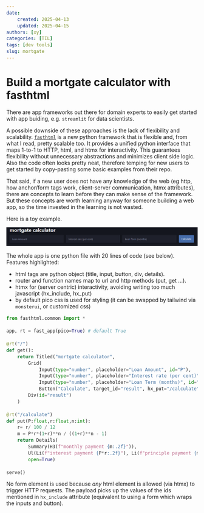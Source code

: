 ```yaml
---
date:
    created: 2025-04-13
    updated: 2025-04-15
authors: [xy]
categories: [TIL]
tags: [dev tools]
slug: mortgate
---
```


# Build a mortgate calculator with fasthtml
<!-- more -->

There are app frameworks out there for domain experts to easily get started with app buiding, e.g. `streamlit` for data scientists. 

A possible downside of these approaches is the lack of flexibility and scalability. [`fasthtml`](https://www.fastht.ml/) is a new python framework that is flexible and,  from what I read, pretty scalable too. It provides a unified python interface that maps 1-to-1 to HTTP, html, and htmx for interactivity. This guarantees flexibility without unnecessary abstractions and minimizes client side logic. Also the code often looks pretty neat, therefore temping for new users to get started by copy-pasting some basic examples from their repo. 

That said, if a new user does not have any knowledge of the web (eg http, how anchor/form tags work, client-server communication, htmx attributes), there are concepts to learn before they can make sense of the framework. But these concepts are worth learning anyway for someone building a web app, so the time invested in the learning is not wasted.  

Here is a toy example.


![alt text](assets/mortgage.png)


The whole app is one python file with 20 lines of code (see below). Features highlighted: 

- html tags are python object (title, input, button, div, details).
- router and function names map to  url and http methods (put, get ...).
- htmx for (server centric) interactivity, avoiding writing too much javascript (hx_include, hx_put) 
- by default pico css is used for styling (it can be swapped by tailwind via `monsterui`, or customized css)

```py
from fasthtml.common import *

app, rt = fast_app(pico=True) # default True

@rt("/")
def get():
    return Titled("mortgate calculator", 
        Grid(
            Input(type="number", placeholder="Loan Amount", id="P"),
            Input(type="number", placeholder="Interest rate (per cent)", id="r"),
            Input(type="number", placeholder="Loan Term (months)", id="n"),
            Button("Calculate", target_id="result", hx_put="/calculate", hx_include="#P,#r,#n"),),
        Div(id="result")
    )

@rt("/calculate")
def put(P:float,r:float,n:int):
    r= r/ 100 / 12
    m = P*r*(1+r)**n / ((1+r)**n - 1)
    return Details(
        Summary(H3(f"monthly payment {m:.2f}")), 
        Ul(Li(f"interest payment {P*r:.2f}"), Li(f"principle payment {m-P*r:.2f}")),
        open=True)

serve()
```

No form element is used because *any* html element is allowed (via htmx) to trigger HTTP requests. The payload picks up the values of the ids mentioned in `hx_include` attribute (equivalent to using a form which wraps the inputs and button). 
